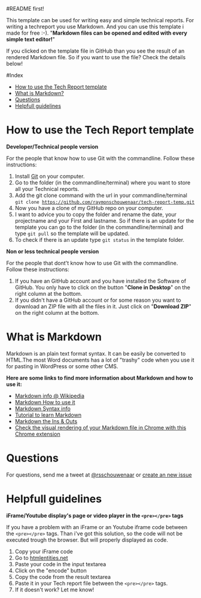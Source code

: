 #README first!

This template can be used for writing easy and simple technical reports. For writing a techreport you use Markdown. And you can use this template i made for free :-). "**Markdown files can be opened and edited with every simple text editor!**"

If you clicked on the template file in GitHub than you see the result of an rendered Markdown file. So if you want to use the file? Check the details below!

#Index
- [How to use the Tech Report template](#how-to-use-the-tech-report-template)
- [What is Markdown?](#what-is-markdown)
- [Questions](#questions)
- [Helpfull guidelines](#helpfull-guidelines)


# How to use the Tech Report template
**Developer/Technical people version**

For the people that know how to use Git with the commandline. Follow these instructions:

1. Install [Git](http://git-scm.com/) on your computer.
2. Go to the folder (in the commandline/terminal) where you want to store all your Technical reports.
3. Add the git clone command with the url in your commandline/terminal
<code>git clone https://github.com/raymonschouwenaar/tech-report-temp.git</code>
4. Now you have a clone of my GitHub repo on your computer.  
5. I want to advice you to copy the folder and rename the date, your projectname and your First and lastname. So if there is an update for the template you can go to the folder (in the commandline/terminal) and type <code>git pull</code> so the template will be updated.
6. To check if there is an update type <code>git status</code> in the template folder.

**Non or less technical people version**

For the people that dont't know how to use Git with the commandline. Follow these instructions:

1. If you have an GitHub account and you have installed the Software of GitHub. You only have to click on the button "**Clone in Desktop**" on the right column at the bottom.
2. If you didn't have a GitHub account or for some reason you want to download an ZIP file with all the files in it. Just click on "**Download ZIP**" on the right column at the bottom.

# What is Markdown
Markdown is an plain text format syntax. It can be easily be converted to HTML.The most Word documents has a lot of "trashy" code when you use it for pasting in WordPress or some other CMS.

**Here are some links to find more information about Markdown and how to use it:**

- [Markdown info @ Wikipedia](http://en.wikipedia.org/wiki/Markdown)
- [Markdown How to use it](https://daringfireball.net/projects/markdown/)
- [Markdown Syntax info](https://daringfireball.net/projects/markdown/syntax)
- [Tutorial to learn Markdown](http://www.markdowntutorial.com/)
- [Markdown the Ins & Outs](http://code.tutsplus.com/tutorials/markdown-the-ins-and-outs--net-25482)
- [Check the visual rendering of your Markdown file in Chrome with this Chrome extension](https://chrome.google.com/webstore/detail/markdown-preview/jmchmkecamhbiokiopfpnfgbidieafmd)

# Questions
For questions, send me a tweet at [@rsschouwenaar](https://twitter.com/rsschouwenaar) or [create an new issue](https://github.com/raymonschouwenaar/tech-report-temp/issues)

# Helpfull guidelines
**iFrame/Youtube display's page or video player in the <code>&lt;pre&gt;&lt;/pre&gt;</code> tags**

If you have a problem with an iFrame or an Youtube iframe code between the <code>&lt;pre&gt;&lt;/pre&gt;</code> tags. Than i've got this solution, so the code will not be executed trough the browser. But will properly displayed as code.

1. Copy your iFrame code
2. Go to [htmlentities.net](http://htmlentities.net/)
3. Paste your code in the input textarea
4. Click on the "encode" button
5. Copy the code from the result textarea
6. Paste it in your Tech report file between the <code>&lt;pre&gt;&lt;/pre&gt;</code> tags.
7. If it doesn't work? Let me know!
